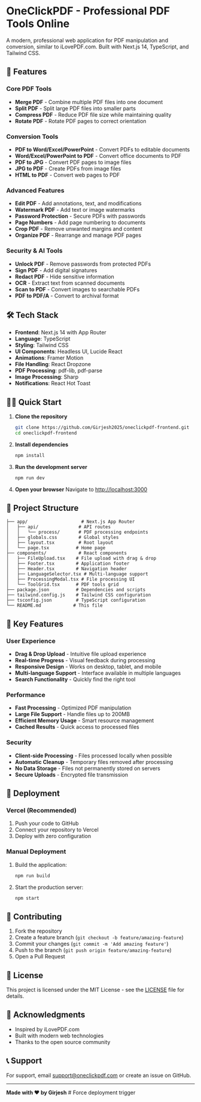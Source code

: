 # OneClickPDF - Professional PDF Tools Online

A modern, professional web application for PDF manipulation and conversion, similar to iLovePDF.com. Built with Next.js 14, TypeScript, and Tailwind CSS.

## 🚀 Features

### Core PDF Tools
- **Merge PDF** - Combine multiple PDF files into one document
- **Split PDF** - Split large PDF files into smaller parts
- **Compress PDF** - Reduce PDF file size while maintaining quality
- **Rotate PDF** - Rotate PDF pages to correct orientation

### Conversion Tools
- **PDF to Word/Excel/PowerPoint** - Convert PDFs to editable documents
- **Word/Excel/PowerPoint to PDF** - Convert office documents to PDF
- **PDF to JPG** - Convert PDF pages to image files
- **JPG to PDF** - Create PDFs from image files
- **HTML to PDF** - Convert web pages to PDF

### Advanced Features
- **Edit PDF** - Add annotations, text, and modifications
- **Watermark PDF** - Add text or image watermarks
- **Password Protection** - Secure PDFs with passwords
- **Page Numbers** - Add page numbering to documents
- **Crop PDF** - Remove unwanted margins and content
- **Organize PDF** - Rearrange and manage PDF pages

### Security & AI Tools
- **Unlock PDF** - Remove passwords from protected PDFs
- **Sign PDF** - Add digital signatures
- **Redact PDF** - Hide sensitive information
- **OCR** - Extract text from scanned documents
- **Scan to PDF** - Convert images to searchable PDFs
- **PDF to PDF/A** - Convert to archival format

## 🛠️ Tech Stack

- **Frontend**: Next.js 14 with App Router
- **Language**: TypeScript
- **Styling**: Tailwind CSS
- **UI Components**: Headless UI, Lucide React
- **Animations**: Framer Motion
- **File Handling**: React Dropzone
- **PDF Processing**: pdf-lib, pdf-parse
- **Image Processing**: Sharp
- **Notifications**: React Hot Toast

## 🏃‍♂️ Quick Start

1. **Clone the repository**
   ```bash
   git clone https://github.com/Girjesh2025/oneclickpdf-frontend.git
   cd oneclickpdf-frontend
   ```

2. **Install dependencies**
   ```bash
   npm install
   ```

3. **Run the development server**
   ```bash
   npm run dev
   ```

4. **Open your browser**
   Navigate to [http://localhost:3000](http://localhost:3000)

## 📁 Project Structure

```
├── app/                    # Next.js App Router
│   ├── api/               # API routes
│   │   └── process/       # PDF processing endpoints
│   ├── globals.css        # Global styles
│   ├── layout.tsx         # Root layout
│   └── page.tsx          # Home page
├── components/            # React components
│   ├── FileUpload.tsx    # File upload with drag & drop
│   ├── Footer.tsx        # Application footer
│   ├── Header.tsx        # Navigation header
│   ├── LanguageSelector.tsx # Multi-language support
│   ├── ProcessingModal.tsx # File processing UI
│   └── ToolGrid.tsx      # PDF tools grid
├── package.json          # Dependencies and scripts
├── tailwind.config.js    # Tailwind CSS configuration
├── tsconfig.json         # TypeScript configuration
└── README.md            # This file
```

## 🌟 Key Features

### User Experience
- **Drag & Drop Upload** - Intuitive file upload experience
- **Real-time Progress** - Visual feedback during processing
- **Responsive Design** - Works on desktop, tablet, and mobile
- **Multi-language Support** - Interface available in multiple languages
- **Search Functionality** - Quickly find the right tool

### Performance
- **Fast Processing** - Optimized PDF manipulation
- **Large File Support** - Handle files up to 200MB
- **Efficient Memory Usage** - Smart resource management
- **Cached Results** - Quick access to processed files

### Security
- **Client-side Processing** - Files processed locally when possible
- **Automatic Cleanup** - Temporary files removed after processing
- **No Data Storage** - Files not permanently stored on servers
- **Secure Uploads** - Encrypted file transmission

## 🚀 Deployment

### Vercel (Recommended)
1. Push your code to GitHub
2. Connect your repository to Vercel
3. Deploy with zero configuration

### Manual Deployment
1. Build the application:
   ```bash
   npm run build
   ```
2. Start the production server:
   ```bash
   npm start
   ```

## 🤝 Contributing

1. Fork the repository
2. Create a feature branch (`git checkout -b feature/amazing-feature`)
3. Commit your changes (`git commit -m 'Add amazing feature'`)
4. Push to the branch (`git push origin feature/amazing-feature`)
5. Open a Pull Request

## 📄 License

This project is licensed under the MIT License - see the [LICENSE](LICENSE) file for details.

## 🙏 Acknowledgments

- Inspired by iLovePDF.com
- Built with modern web technologies
- Thanks to the open source community

## 📞 Support

For support, email support@oneclickpdf.com or create an issue on GitHub.

---

**Made with ❤️ by Girjesh** # Force deployment trigger
